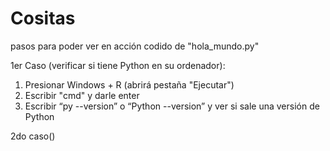 # Cositas

pasos para poder ver en acción codido de "hola_mundo.py"

1er Caso (verificar si tiene Python en su ordenador):

1) Presionar Windows + R (abrirá pestaña "Ejecutar")
2) Escribir "cmd" y darle enter
3) Escribir “py --version” o “Python --version” y ver si sale una versión de Python

2do caso()
